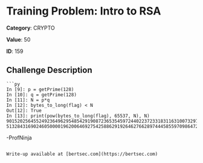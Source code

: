 # Training Problem: Intro to RSA
**Category**: CRYPTO

**Value**: 50

**ID**: 159

## Challenge Description
```
```py
In [9]: p = getPrime(128)
In [10]: q = getPrime(128)
In [11]: N = p*q
In [12]: bytes_to_long(flag) < N
Out[12]: True
In [13]: print(pow(bytes_to_long(flag), 65537, N), N)
9015202564552492364962954854291908723653545972440223723318311631007329746475 51328431690246050000196200646927542588629192646276628974445855970986472407007
```

-ProfNinja
```

Write-up available at [bertsec.com](https://bertsec.com)
